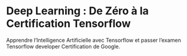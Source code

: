 # Deep Learning : De Zéro à la Certification Tensorflow

Apprendre l’Intelligence Artificielle avec Tensorflow et passer l’examen Tensorflow developer Certification de Google.